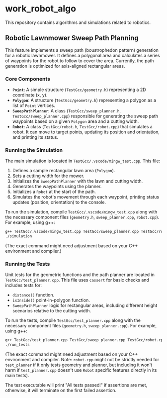 # work_robot_algo

This repository contains algorithms and simulations related to robotics.

## Robotic Lawnmower Sweep Path Planning

This feature implements a sweep path (boustrophedon pattern) generation for a robotic lawnmower. It defines a polygonal area and calculates a series of waypoints for the robot to follow to cover the area. Currently, the path generation is optimized for axis-aligned rectangular areas.

### Core Components

*   **`Point`**: A simple structure (`TestGcc/geometry.h`) representing a 2D coordinate (x, y).
*   **`Polygon`**: A structure (`TestGcc/geometry.h`) representing a polygon as a list of `Point` vertices.
*   **`SweepPathPlanner`**: A class (`TestGcc/sweep_planner.h`, `TestGcc/sweep_planner.cpp`) responsible for generating the sweep path waypoints based on a given `Polygon` area and a cutting width.
*   **`Robot`**: A class (`TestGcc/robot.h`, `TestGcc/robot.cpp`) that simulates a robot. It can move to target points, updating its position and orientation, and printing its status.

### Running the Simulation

The main simulation is located in `TestGcc/.vscode/mingw_test.cpp`.
This file:
1.  Defines a sample rectangular lawn area (`Polygon`).
2.  Sets a cutting width for the mower.
3.  Initializes the `SweepPathPlanner` with the lawn and cutting width.
4.  Generates the waypoints using the planner.
5.  Initializes a `Robot` at the start of the path.
6.  Simulates the robot's movement through each waypoint, printing status updates (position, orientation) to the console.

To run the simulation, compile `TestGcc/.vscode/mingw_test.cpp` along with the necessary component files (`geometry.h`, `sweep_planner.cpp`, `robot.cpp`). For example, using g++:
```bash
g++ TestGcc/.vscode/mingw_test.cpp TestGcc/sweep_planner.cpp TestGcc/robot.cpp -o simulation -I TestGcc -std=c++11
./simulation
```
(The exact command might need adjustment based on your C++ environment and compiler.)

### Running the Tests

Unit tests for the geometric functions and the path planner are located in `TestGcc/test_planner.cpp`.
This file uses `cassert` for basic checks and includes tests for:
*   `distance()` function.
*   `isInside()` point-in-polygon function.
*   `SweepPathPlanner` logic for rectangular areas, including different height scenarios relative to the cutting width.

To run the tests, compile `TestGcc/test_planner.cpp` along with the necessary component files (`geometry.h`, `sweep_planner.cpp`). For example, using g++:
```bash
g++ TestGcc/test_planner.cpp TestGcc/sweep_planner.cpp TestGcc/robot.cpp -o run_tests -I TestGcc -std=c++11
./run_tests
```
(The exact command might need adjustment based on your C++ environment and compiler. Note: `robot.cpp` might not be strictly needed for `test_planner` if it only tests geometry and planner, but including it won't harm if `test_planner.cpp` doesn't use `Robot` specific features directly in its main tests).

The test executable will print "All tests passed!" if assertions are met, otherwise, it will terminate on the first failed assertion.